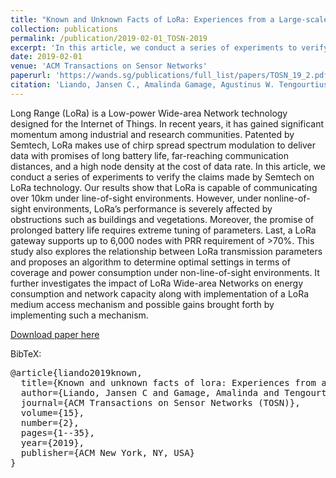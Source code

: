 ```yaml
---
title: "Known and Unknown Facts of LoRa: Experiences from a Large-scale Measurement Study"
collection: publications
permalink: /publication/2019-02-01_TOSN-2019
excerpt: 'In this article, we conduct a series of experiments to verify the claims made by Semtech on LoRa technology'
date: 2019-02-01
venue: 'ACM Transactions on Sensor Networks'
paperurl: 'https://wands.sg/publications/full_list/papers/TOSN_19_2.pdf'
citation: 'Liando, Jansen C., Amalinda Gamage, Agustinus W. Tengourtius, and Mo Li. &quot;Known and unknown facts of lora: Experiences from a large-scale measurement study.&quot; <i>ACM Transactions on Sensor Networks (TOSN)</i> 15, no. 2 (2019): 1-35.'
---
```


Long Range (LoRa) is a Low-power Wide-area Network technology designed for the Internet of Things. In recent years, it has gained significant momentum among industrial and research communities. Patented by Semtech, LoRa makes use of chirp spread spectrum modulation to deliver data with promises of long battery life, far-reaching communication distances, and a high node density at the cost of data rate. In this article, we conduct a series of experiments to verify the claims made by Semtech on LoRa technology. Our results show that LoRa is capable of communicating over 10km under line-of-sight environments. However, under nonline-of-sight environments, LoRa’s performance is severely affected by obstructions such as buildings and vegetations. Moreover, the promise of prolonged battery life requires extreme tuning of parameters. Last, a LoRa gateway supports up to 6,000 nodes with PRR requirement of >70%. This study also explores the relationship between LoRa transmission parameters and proposes an algorithm to determine optimal settings in terms of coverage and power consumption under non-line-of-sight environments. It further investigates the impact of LoRa Wide-area Networks on energy consumption and network capacity along with implementation of a LoRa medium access mechanism and possible gains brought forth by implementing such a mechanism.

[Download paper here](https://wands.sg/publications/full_list/papers/TOSN_19_2.pdf)

BibTeX:
<pre>
@article{liando2019known,
  title={Known and unknown facts of lora: Experiences from a large-scale measurement study},
  author={Liando, Jansen C and Gamage, Amalinda and Tengourtius, Agustinus W and Li, Mo},
  journal={ACM Transactions on Sensor Networks (TOSN)},
  volume={15},
  number={2},
  pages={1--35},
  year={2019},
  publisher={ACM New York, NY, USA}
}
</pre>
